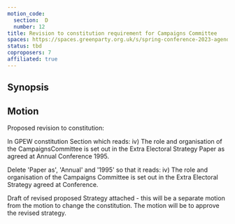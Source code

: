 ```yaml
---
motion_code:
  section:  D
  number: 12
title: Revision to constitution requirement for Campaigns Committee
spaces: https://spaces.greenparty.org.uk/s/spring-conference-2023-agenda-forum/?contentId=120289
status: tbd
coproposers: 7
affiliated: true
---
```

## Synopsis


## Motion
Proposed revision to constitution:

In GPEW constitution Section  which reads: iv) The role and organisation of the CampaignsCommittee is set out in the Extra Electoral Strategy Paper as agreed at Annual Conference 1995.

Delete 'Paper as', 'Annual' and '1995' so that it reads:
iv) The role and organisation of the Campaigns Committee is set out in the Extra Electoral Strategy agreed at Conference.

Draft of revised proposed Strategy attached - this will be a separate motion from the motion to change the constitution. The motion will be to approve the revised strategy.
